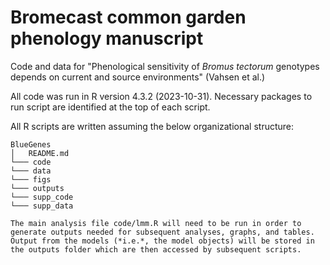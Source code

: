 # Bromecast common garden phenology manuscript

Code and data for "Phenological sensitivity of *Bromus tectorum* genotypes depends on current and source environments" (Vahsen et al.)

All code was run in R version 4.3.2 (2023-10-31). Necessary packages to run script are identified at the top of each script.

All R scripts are written assuming the below organizational structure:
```
BlueGenes
│   README.md
└─── code
└─── data
└─── figs
└─── outputs
└─── supp_code
└─── supp_data

The main analysis file code/lmm.R will need to be run in order to generate outputs needed for subsequent analyses, graphs, and tables. Output from the models (*i.e.*, the model objects) will be stored in the outputs folder which are then accessed by subsequent scripts.
```
